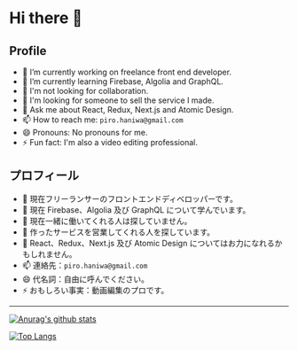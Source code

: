 # Hi there 👋

## Profile

- 🔭 I’m currently working on freelance front end developer.
- 🌱 I’m currently learning Firebase, Algolia and GraphQL.
- 👯 I'm not looking for collaboration.
- 🤔 I'm looking for someone to sell the service I made.
- 💬 Ask me about React, Redux, Next.js and Atomic Design.
- 📫 How to reach me: `piro.haniwa@gmail.com`
- 😄 Pronouns: No pronouns for me.
- ⚡ Fun fact: I'm also a video editing professional.

## プロフィール

- 🔭 現在フリーランサーのフロントエンドディベロッパーです。
- 🌱 現在 Firebase、Algolia 及び GraphQL について学んでいます。
- 👯 現在一緒に働いてくれる人は探していません。
- 🤔 作ったサービスを営業してくれる人を探しています。
- 💬 React、Redux、Next.js 及び Atomic Design についてはお力になれるかもしれません。
- 📫 連絡先：`piro.haniwa@gmail.com`
- 😄 代名詞：自由に呼んでください。
- ⚡ おもしろい事実：動画編集のプロです。

---

[![Anurag's github stats](https://github-readme-stats.vercel.app/api?username=piro0919&count_private=true&show_icons=true&theme=cobalt)](https://github.com/anuraghazra/github-readme-stats)

[![Top Langs](https://github-readme-stats.vercel.app/api/top-langs/?username=piro0919&layout=compact&theme=cobalt)](https://github.com/anuraghazra/github-readme-stats)

